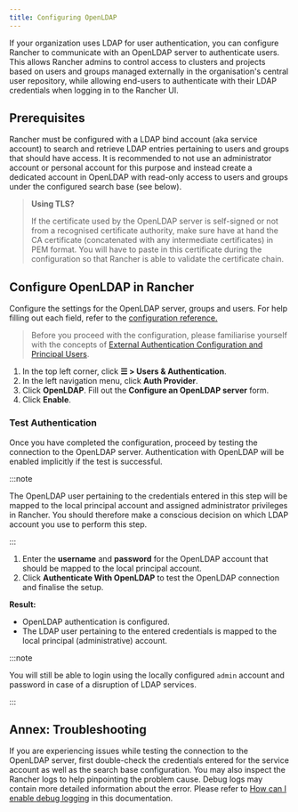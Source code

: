 ```yaml
---
title: Configuring OpenLDAP
---
```


<head>
  <link rel="canonical" href="https://ranchermanager.docs.rancher.com/how-to-guides/new-user-guides/authentication-permissions-and-global-configuration/configure-openldap"/>
</head>

If your organization uses LDAP for user authentication, you can configure Rancher to communicate with an OpenLDAP server to authenticate users. This allows Rancher admins to control access to clusters and projects based on users and groups managed externally in the organisation's central user repository, while allowing end-users to authenticate with their LDAP credentials when logging in to the Rancher UI.

## Prerequisites

Rancher must be configured with a LDAP bind account (aka service account) to search and retrieve LDAP entries pertaining to users and groups that should have access. It is recommended to not use an administrator account or personal account for this purpose and instead create a dedicated account in OpenLDAP with read-only access to users and groups under the configured search base (see below).

> **Using TLS?**
>
> If the certificate used by the OpenLDAP server is self-signed or not from a recognised certificate authority, make sure have at hand the CA certificate (concatenated with any intermediate certificates) in PEM format. You will have to paste in this certificate during the configuration so that Rancher is able to validate the certificate chain.

## Configure OpenLDAP in Rancher

Configure the settings for the OpenLDAP server, groups and users. For help filling out each field, refer to the [configuration reference.](reference.md)

> Before you proceed with the configuration, please familiarise yourself with the concepts of [External Authentication Configuration and Principal Users](../authn-and-authz.md#external-authentication-configuration-and-principal-users).

1.	In the top left corner, click **☰ > Users & Authentication**.
1. In the left navigation menu, click **Auth Provider**.
1. Click **OpenLDAP**. Fill out the **Configure an OpenLDAP server** form.
1. Click **Enable**.

### Test Authentication

Once you have completed the configuration, proceed by testing  the connection to the OpenLDAP server. Authentication with OpenLDAP will be enabled implicitly if the test is successful.

:::note

The OpenLDAP user pertaining to the credentials entered in this step will be mapped to the local principal account and assigned administrator privileges in Rancher. You should therefore make a conscious decision on which LDAP account you use to perform this step.

:::

1. Enter the **username** and **password** for the OpenLDAP account that should be mapped to the local principal account.
2. Click **Authenticate With OpenLDAP** to test the OpenLDAP connection and finalise the setup.

**Result:**

- OpenLDAP authentication is configured.
- The LDAP user pertaining to the entered credentials is mapped to the local principal (administrative) account.

:::note

You will still be able to login using the locally configured `admin` account and password in case of a disruption of LDAP services.

:::

## Annex: Troubleshooting

If you are experiencing issues while testing the connection to the OpenLDAP server, first double-check the credentials entered for the service account as well as the search base configuration. You may also inspect the Rancher logs to help pinpointing the problem cause. Debug logs may contain more detailed information about the error. Please refer to [How can I enable debug logging](../../../../faq/technical-items.md#how-can-i-enable-debug-logging) in this documentation.

